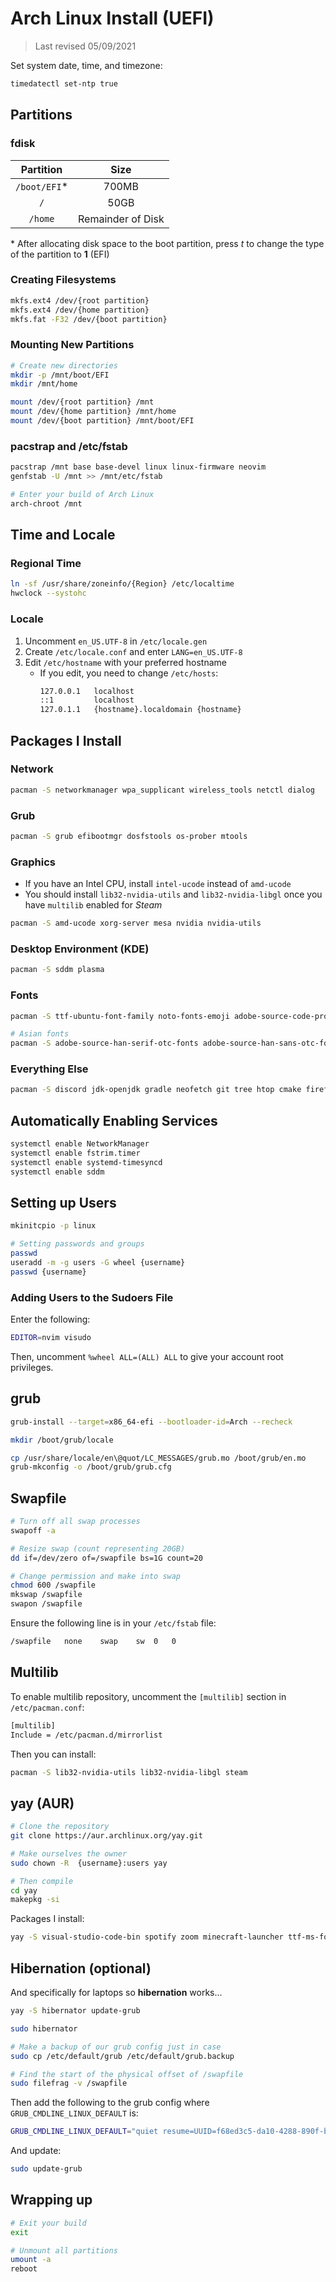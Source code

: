 # Arch Linux Install (UEFI)

> Last revised 05/09/2021

Set system date, time, and timezone:

```bash
timedatectl set-ntp true
```

## Partitions

### fdisk

| Partition    | Size              |
| :----------: | :---------------: |
| `/boot/EFI`* | 700MB             |
| `/`          | 50GB              |
| `/home`      | Remainder of Disk |

\* After allocating disk space to the boot partition, press *t* to change the type of the partition to **1** (EFI)

### Creating Filesystems

```bash
mkfs.ext4 /dev/{root partition}
mkfs.ext4 /dev/{home partition}
mkfs.fat -F32 /dev/{boot partition}
```

### Mounting New Partitions

```bash
# Create new directories
mkdir -p /mnt/boot/EFI
mkdir /mnt/home

mount /dev/{root partition} /mnt
mount /dev/{home partition} /mnt/home
mount /dev/{boot partition} /mnt/boot/EFI
```

### pacstrap and /etc/fstab

```bash
pacstrap /mnt base base-devel linux linux-firmware neovim
genfstab -U /mnt >> /mnt/etc/fstab

# Enter your build of Arch Linux 
arch-chroot /mnt
```

## Time and Locale

### Regional Time

```bash
ln -sf /usr/share/zoneinfo/{Region} /etc/localtime
hwclock --systohc
```

### Locale

1. Uncomment `en_US.UTF-8` in `/etc/locale.gen`
2. Create `/etc/locale.conf` and enter `LANG=en_US.UTF-8`
3. Edit `/etc/hostname` with your preferred hostname
    - If you edit, you need to change `/etc/hosts`:
        ```bash
        127.0.0.1   localhost
        ::1         localhost
        127.0.1.1   {hostname}.localdomain {hostname}
        ```

## Packages I Install

### Network

```bash
pacman -S networkmanager wpa_supplicant wireless_tools netctl dialog 
```

### Grub

```bash
pacman -S grub efibootmgr dosfstools os-prober mtools
```

### Graphics

- If you have an Intel CPU, install `intel-ucode` instead of `amd-ucode`
- You should install `lib32-nvidia-utils` and `lib32-nvidia-libgl` once you have `multilib` enabled for *Steam*

```bash
pacman -S amd-ucode xorg-server mesa nvidia nvidia-utils
```

### Desktop Environment (KDE)

```bash
pacman -S sddm plasma
```

### Fonts

```bash
pacman -S ttf-ubuntu-font-family noto-fonts-emoji adobe-source-code-pro-fonts

# Asian fonts
pacman -S adobe-source-han-serif-otc-fonts adobe-source-han-sans-otc-fonts 
```

### Everything Else

```bash
pacman -S discord jdk-openjdk gradle neofetch git tree htop cmake firefox vlc libreoffice-fresh obs-studio partitionmanager alacritty konsole pcmanfm arc-gtk-theme lxappearance chromium gimp python-pip spectacle wget unzip zip ntfs-3g exfatprogs openssh lshw
```

## Automatically Enabling Services

```bash
systemctl enable NetworkManager
systemctl enable fstrim.timer
systemctl enable systemd-timesyncd
systemctl enable sddm
```

## Setting up Users

```bash
mkinitcpio -p linux

# Setting passwords and groups
passwd
useradd -m -g users -G wheel {username}
passwd {username}
```

### Adding Users to the Sudoers File

Enter the following:

```bash
EDITOR=nvim visudo
```

Then, uncomment `%wheel ALL=(ALL) ALL` to give your account root privileges.

## grub

```bash
grub-install --target=x86_64-efi --bootloader-id=Arch --recheck

mkdir /boot/grub/locale

cp /usr/share/locale/en\@quot/LC_MESSAGES/grub.mo /boot/grub/en.mo
grub-mkconfig -o /boot/grub/grub.cfg
```

## Swapfile

```bash
# Turn off all swap processes
swapoff -a

# Resize swap (count representing 20GB)
dd if=/dev/zero of=/swapfile bs=1G count=20

# Change permission and make into swap
chmod 600 /swapfile
mkswap /swapfile
swapon /swapfile
```

Ensure the following line is in your `/etc/fstab` file:

```bash
/swapfile   none    swap    sw  0   0
```

## Multilib

To enable multilib repository, uncomment the `[multilib]` section in `/etc/pacman.conf`:

```bash
[multilib]
Include = /etc/pacman.d/mirrorlist
```

Then you can install:

```bash
pacman -S lib32-nvidia-utils lib32-nvidia-libgl steam
```

## yay (AUR)

```bash
# Clone the repository
git clone https://aur.archlinux.org/yay.git

# Make ourselves the owner
sudo chown -R  {username}:users yay

# Then compile
cd yay
makepkg -si
```

Packages I install:

```bash
yay -S visual-studio-code-bin spotify zoom minecraft-launcher ttf-ms-fonts
```

## Hibernation (optional)

And specifically for laptops so **hibernation** works...

```bash
yay -S hibernator update-grub
```

```bash
sudo hibernator

# Make a backup of our grub config just in case
sudo cp /etc/default/grub /etc/default/grub.backup

# Find the start of the physical offset of /swapfile
sudo filefrag -v /swapfile
```

Then add the following to the grub config where `GRUB_CMDLINE_LINUX_DEFAULT` is:

```bash
GRUB_CMDLINE_LINUX_DEFAULT="quiet resume=UUID=f68ed3c5-da10-4288-890f-b83d8763e85e resume_offset={physical offset}"
```
And update:

```bash
sudo update-grub
```

## Wrapping up

```bash
# Exit your build 
exit

# Unmount all partitions
umount -a
reboot
```
